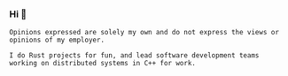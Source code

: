 ### Hi 👋

```
Opinions expressed are solely my own and do not express the views or opinions of my employer.

I do Rust projects for fun, and lead software development teams working on distributed systems in C++ for work.
```

<!--
**alaric/alaric** is a ✨ _special_ ✨ repository because its `README.md` (this file) appears on your GitHub profile.

Here are some ideas to get you started:

- 🔭 I’m currently working on ...
- 🌱 I’m currently learning ...
- 👯 I’m looking to collaborate on ...
- 🤔 I’m looking for help with ...
- 💬 Ask me about ...
- 📫 How to reach me: ...
- 😄 Pronouns: ...
- ⚡ Fun fact: ...
-->

